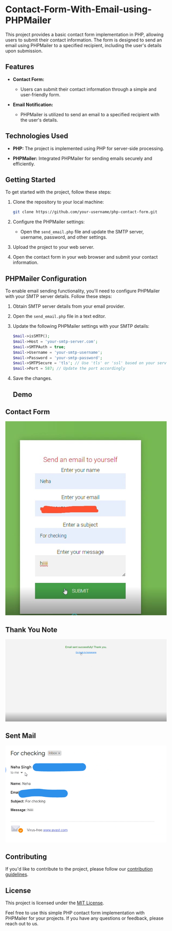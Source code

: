 # Contact-Form-With-Email-using-PHPMailer

This project provides a basic contact form implementation in PHP, allowing users to submit their contact information. The form is designed to send an email using PHPMailer to a specified recipient, including the user's details upon submission.

## Features

- **Contact Form:**
  - Users can submit their contact information through a simple and user-friendly form.

- **Email Notification:**
  - PHPMailer is utilized to send an email to a specified recipient with the user's details.

## Technologies Used

- **PHP:** The project is implemented using PHP for server-side processing.

- **PHPMailer:** Integrated PHPMailer for sending emails securely and efficiently.

## Getting Started

To get started with the project, follow these steps:

1. Clone the repository to your local machine:

   ```bash
   git clone https://github.com/your-username/php-contact-form.git
   ```

2. Configure the PHPMailer settings:
   - Open the `send_email.php` file and update the SMTP server, username, password, and other settings.

3. Upload the project to your web server.

4. Open the contact form in your web browser and submit your contact information.

## PHPMailer Configuration

To enable email sending functionality, you'll need to configure PHPMailer with your SMTP server details. Follow these steps:

1. Obtain SMTP server details from your email provider.

2. Open the `send_email.php` file in a text editor.

3. Update the following PHPMailer settings with your SMTP details:

   ```php
   $mail->isSMTP();
   $mail->Host = 'your-smtp-server.com';
   $mail->SMTPAuth = true;
   $mail->Username = 'your-smtp-username';
   $mail->Password = 'your-smtp-password';
   $mail->SMTPSecure = 'tls'; // Use 'tls' or 'ssl' based on your server configuration
   $mail->Port = 587; // Update the port accordingly
   ```

4. Save the changes.

   ## Demo

## Contact Form

![App Screenshot](https://github.com/devgeek2700/Contact-Form-With-Email-using-PHP/blob/master/1.jpg?raw=true)

## Thank You Note

![App Screenshot](https://github.com/devgeek2700/Contact-Form-With-Email-using-PHP/blob/master/2.png?raw=true)

## Sent Mail

![App Screenshot](https://github.com/devgeek2700/Contact-Form-With-Email-using-PHP/blob/master/3.png?raw=true)

## Contributing

If you'd like to contribute to the project, please follow our [contribution guidelines](CONTRIBUTING.md).

## License

This project is licensed under the [MIT License](LICENSE.md).

Feel free to use this simple PHP contact form implementation with PHPMailer for your projects. If you have any questions or feedback, please reach out to us.

